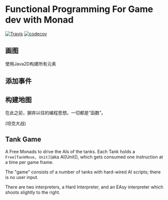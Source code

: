 Functional Programming For Game dev with Monad
============================================

[![Travis](https://travis-ci.org/barudisshu/fp-game.svg?branch=master)](https://travis-ci.org/barudisshu/fp-game/) [![codecov](https://codecov.io/gh/barudisshu/fp-game/branch/master/graph/badge.svg)](https://codecov.io/gh/barudisshu/fp-game)

## 画图

使用Java2D构建所有元素

## 添加事件

## 构建地图


在此之前，摒弃以往的编程思想。一切都是“函数”。

(坦克大战)

## Tank Game

A Free Monads to drive the AIs of the tanks. Each Tank holds a `Free[TankMove, Unit]`(aka AI[Unit]), which gets consumed one instruction at a time per game frame.

The "game" consists of a number of tanks with hard-wired AI scripts; there is no user input.

There are two interpreters, a Hard Interpreter, and an EAsy interpreter which shoots slightly to the right.


